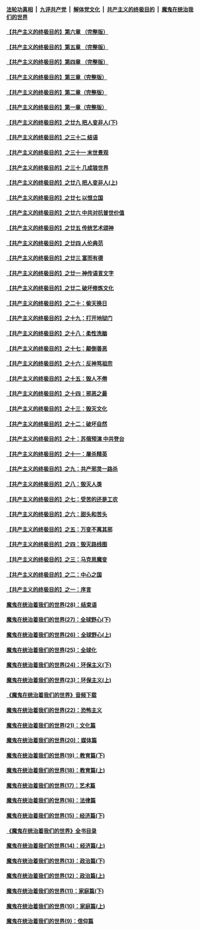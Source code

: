 ####  [法轮功真相](../../../../basic/blob/master/README.md?t=05201731) &nbsp;|&nbsp; [九评共产党](../../../../9ping.md/blob/master/README.md?t=05201731) &nbsp;|&nbsp; [解体党文化](../../../../jtdwh.md/blob/master/README.md?t=05201731)  &nbsp;|&nbsp; [共产主义的终极目的](../../../../gczydzjmd.md/blob/master/README.md?t=05201731) &nbsp;|&nbsp; [魔鬼在统治我们的世界](../../../../mgztzwmdsj.md/blob/master/README.md?t=05201731) 

#### [【共产主义的终极目的】第六章 （完整版）](../pages/nsc422/n11428913.md?t=05201731) 

#### [【共产主义的终极目的】第五章 （完整版）](../pages/nsc422/n11428912.md?t=05201731) 

#### [【共产主义的终极目的】第四章 （完整版）](../pages/nsc422/n11428907.md?t=05201731) 

#### [【共产主义的终极目的】第三章（完整版）](../pages/nsc422/n11428848.md?t=05201731) 

#### [【共产主义的终极目的】第二章（完整版）](../pages/nsc422/n11428831.md?t=05201731) 

#### [【共产主义的终极目的】第一章（完整版）](../pages/nsc422/n11417651.md?t=05201731) 

#### [【共产主义的终极目的】之廿九 把人变非人(下)](../pages/nsc422/n11344140.md?t=05201731) 

#### [【共产主义的终极目的】之三十二 结语](../pages/nsc422/n11360535.md?t=05201731) 

#### [【共产主义的终极目的】之三十一 末世景观](../pages/nsc422/n11351129.md?t=05201731) 

#### [【共产主义的终极目的】之三十 几成狼世界](../pages/nsc422/n11348280.md?t=05201731) 

#### [【共产主义的终极目的】之廿八 把人变非人(上)](../pages/nsc422/n11340492.md?t=05201731) 

#### [【共产主义的终极目的】之廿七 以恨立国](../pages/nsc422/n11336944.md?t=05201731) 

#### [【共产主义的终极目的】之廿六 中共对抗普世价值](../pages/nsc422/n11324785.md?t=05201731) 

#### [【共产主义的终极目的】之廿五 传统艺术颂神](../pages/nsc422/n11296396.md?t=05201731) 

#### [【共产主义的终极目的】之廿四 人伦典范](../pages/nsc422/n11296397.md?t=05201731) 

#### [【共产主义的终极目的】之廿三 富而有德](../pages/nsc422/n11283598.md?t=05201731) 

#### [【共产主义的终极目的】之廿一 神传语言文字](../pages/nsc422/n11263265.md?t=05201731) 

#### [【共产主义的终极目的】之廿二 破坏修炼文化](../pages/nsc422/n11245728.md?t=05201731) 

#### [【共产主义的终极目的】之二十：偷天换日](../pages/nsc422/n11238846.md?t=05201731) 

#### [【共产主义的终极目的】之十九：打开地狱门](../pages/nsc422/n11206376.md?t=05201731) 

#### [【共产主义的终极目的】之十八：柔性洗脑](../pages/nsc422/n11199994.md?t=05201731) 

#### [【共产主义的终极目的】之十七：颠倒善恶](../pages/nsc422/n11179782.md?t=05201731) 

#### [【共产主义的终极目的】之十六：反神骂祖宗](../pages/nsc422/n11166798.md?t=05201731) 

#### [【共产主义的终极目的】之十五：毁人不倦](../pages/nsc422/n11166792.md?t=05201731) 

#### [【共产主义的终极目的】之十四：邪恶之最](../pages/nsc422/n11150249.md?t=05201731) 

#### [【共产主义的终极目的】之十三：毁灭文化](../pages/nsc422/n11135227.md?t=05201731) 

#### [【共产主义的终极目的】之十二：破坏自然](../pages/nsc422/n11135214.md?t=05201731) 

#### [【共产主义的终极目的】之十：苏俄预演 中共登台](../pages/nsc422/n11118424.md?t=05201731) 

#### [【共产主义的终极目的】之十一：屠杀精英](../pages/nsc422/n11118442.md?t=05201731) 

#### [【共产主义的终极目的】之九：共产邪灵一路杀](../pages/nsc422/n11114139.md?t=05201731) 

#### [【共产主义的终极目的】之八：毁灭人类](../pages/nsc422/n11108503.md?t=05201731) 

#### [【共产主义的终极目的】之七：受苦的还是工农](../pages/nsc422/n11101809.md?t=05201731) 

#### [【共产主义的终极目的】之六：甜头和苦头](../pages/nsc422/n11096971.md?t=05201731) 

#### [【共产主义的终极目的】之五：万变不离其邪](../pages/nsc422/n11091285.md?t=05201731) 

#### [【共产主义的终极目的】之四：毁灭路线图](../pages/nsc422/n11086284.md?t=05201731) 

#### [【共产主义的终极目的】之三：马克思魔变](../pages/nsc422/n11061941.md?t=05201731) 

#### [【共产主义的终极目的】之二：中心之国](../pages/nsc422/n11047728.md?t=05201731) 

#### [【共产主义的终极目的】之一：序言](../pages/nsc422/n11086077.md?t=05201731) 

#### [魔鬼在统治着我们的世界(28)：结束语](../pages/nsc422/n10936246.md?t=05201731) 

#### [魔鬼在统治着我们的世界(27)：全球野心(下)](../pages/nsc422/n10928319.md?t=05201731) 

#### [魔鬼在统治着我们的世界(26)：全球野心(上)](../pages/nsc422/n10900318.md?t=05201731) 

#### [魔鬼在统治着我们的世界(25)：全球化](../pages/nsc422/n10788205.md?t=05201731) 

#### [魔鬼在统治着我们的世界(24)：环保主义(下)](../pages/nsc422/n10695307.md?t=05201731) 

#### [魔鬼在统治着我们的世界(23)：环保主义(上)](../pages/nsc422/n10688613.md?t=05201731) 

#### [《魔鬼在统治着我们的世界》音频下载](../pages/nsc422/n10635553.md?t=05201731) 

#### [魔鬼在统治着我们的世界(22)：恐怖主义](../pages/nsc422/n10614727.md?t=05201731) 

#### [魔鬼在统治着我们的世界(21)：文化篇](../pages/nsc422/n10597706.md?t=05201731) 

#### [魔鬼在统治着我们的世界(20)：媒体篇](../pages/nsc422/n10586579.md?t=05201731) 

#### [魔鬼在统治着我们的世界(19)：教育篇(下)](../pages/nsc422/n10564808.md?t=05201731) 

#### [魔鬼在统治着我们的世界(18)：教育篇(上)](../pages/nsc422/n10526970.md?t=05201731) 

#### [魔鬼在统治着我们的世界(17)：艺术篇](../pages/nsc422/n10499093.md?t=05201731) 

#### [魔鬼在统治着我们的世界(16)：法律篇](../pages/nsc422/n10485969.md?t=05201731) 

#### [魔鬼在统治着我们的世界(15)：经济篇(下)](../pages/nsc422/n10469975.md?t=05201731) 

#### [《魔鬼在统治着我们的世界》全书目录](../pages/nsc422/n10464261.md?t=05201731) 

#### [魔鬼在统治着我们的世界(14)：经济篇(上)](../pages/nsc422/n10457370.md?t=05201731) 

#### [魔鬼在统治着我们的世界(13)：政治篇(下)](../pages/nsc422/n10448270.md?t=05201731) 

#### [魔鬼在统治着我们的世界(12)：政治篇(上)](../pages/nsc422/n10444576.md?t=05201731) 

#### [魔鬼在统治着我们的世界(11)：家庭篇(下)](../pages/nsc422/n10440961.md?t=05201731) 

#### [魔鬼在统治着我们的世界(10)：家庭篇(上)](../pages/nsc422/n10435448.md?t=05201731) 

#### [魔鬼在统治着我们的世界(9)：信仰篇](../pages/nsc422/n10432159.md?t=05201731) 

